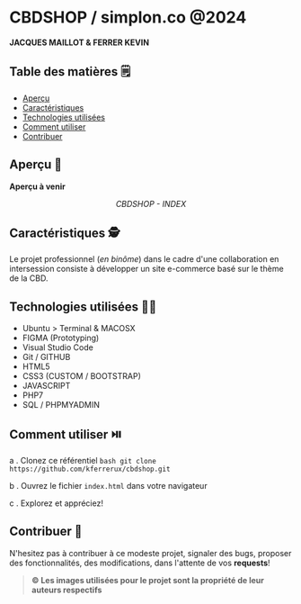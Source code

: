 # CBDSHOP / simplon.co @2024

**JACQUES MAILLOT & FERRER KEVIN**

## Table des matières 🗒️

- [Aperçu](#aperçu)
- [Caractéristiques](#caractéristiques)
- [Technologies utilisées](#technologies-utilisées)
- [Comment utiliser](#comment-utiliser)
- [Contribuer](#contribuer)

## Aperçu 👀

**Aperçu à venir**
_<p align=center>CBDSHOP - INDEX</p>_

## Caractéristiques 🕵️

Le projet professionnel (_en binôme_) dans le cadre d'une collaboration en intersession consiste à développer un site e-commerce basé sur le thème de la CBD.

## Technologies utilisées 👨‍💻

- Ubuntu > Terminal & MACOSX
- FIGMA (Prototyping)
- Visual Studio Code
- Git / GITHUB
- HTML5
- CSS3 (CUSTOM / BOOTSTRAP)
- JAVASCRIPT
- PHP7
- SQL / PHPMYADMIN

## Comment utiliser ⏯️

a . Clonez ce référentiel
`bash
    git clone https://github.com/kferrerux/cbdshop.git
    `

b . Ouvrez le fichier `index.html` dans votre navigateur

c . Explorez et appréciez!

## Contribuer 🤝

N'hesitez pas à contribuer à ce modeste projet, signaler des bugs, proposer des fonctionnalités, des modifications, dans l'attente de vos **requests**!

> **© Les images utilisées pour le projet sont la propriété de leur auteurs respectifs**
